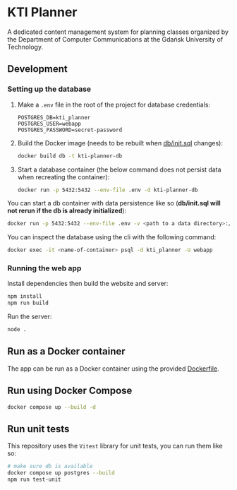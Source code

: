 # KTI Planner

A dedicated content management system for planning classes organized by the Department of Computer Communications at the Gdańsk University of Technology.

## Development

### Setting up the database

1. Make a `.env` file in the root of the project for database credentials:

    ```
    POSTGRES_DB=kti_planner
    POSTGRES_USER=webapp
    POSTGRES_PASSWORD=secret-password
    ```

2. Build the Docker image (needs to be rebuilt when [db/init.sql](db/init.sql) changes):

    ```bash
    docker build db -t kti-planner-db
    ```

3. Start a database container (the below command does not persist data when recreating the container):

    ```bash
    docker run -p 5432:5432 --env-file .env -d kti-planner-db
    ```

You can start a db container with data persistence like so (**db/init.sql will not rerun if the db is already initialized**):

```bash
docker run -p 5432:5432 --env-file .env -v <path to a data directory>:/var/lib/postgresql/data -d kti-planner-db
```

You can inspect the database using the cli with the following command:

```bash
docker exec -it <name-of-container> psql -d kti_planner -U webapp
```

### Running the web app

Install dependencies then build the website and server:

```bash
npm install
npm run build
```

Run the server:

```bash
node .
```

## Run as a Docker container

The app can be run as a Docker container using the provided [Dockerfile](./Dockerfile).

## Run using Docker Compose

```bash
docker compose up --build -d
```

## Run unit tests

This repository uses the `Vitest` library for unit tests, you can run them like so:

```bash
# make sure db is available
docker compose up postgres --build
npm run test-unit
```

